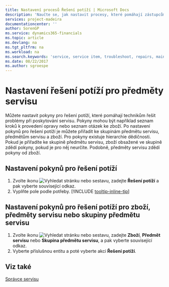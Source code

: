 ```yaml
---
title: Nastavení procesů Řešení potíží | Microsoft Docs
description: 'Naučte se, jak nastavit procesy, které pomáhají zástupcům servisu identifikovat a řešit problémy s předměty servisu.'
services: project-madeira
documentationcenter: ''
author: SorenGP
ms.service: dynamics365-financials
ms.topic: article
ms.devlang: na
ms.tgt_pltfrm: na
ms.workload: na
ms.search.keywords: 'service, service item, troubleshoot, repairs, maintenance'
ms.date: 08/22/2017
ms.author: sgroespe
---
```


# <a name="setting-up-troubleshooting-for-service-items"></a>Nastavení řešení potíží pro předměty servisu
Můžete nastavit pokyny pro řešení potíží, které pomáhají technikům řešit problémy při poskytování servisu. Pokyny mohou být například seznam kroků k provedení opravy nebo seznam otázek ke zboží. Po nastavení pokynů pro řešení potíží je můžete přiřadit ke skupinám předmětu servisu, předmětům servisu a zboží. Pro pokyny existuje hierarchie dědičnosti. Pokud je přiřadíte ke skupině předmětu servisu, zboží obsažené ve skupině zdědí pokyny, pokud je pro něj neurčíte. Podobně, předměty servisu zdědí pokyny od zboží.  

## <a name="to-set-up-troubleshooting-guidelines"></a>Nastavení pokynů pro řešení potíží
1. Zvolte ikonu ![Vyhledat stránku nebo sestavu](media/ui-search/search_small.png "Vyhledat stránku nebo sestavu"), zadejte **Řešení potíží** a pak vyberte související odkaz.  
2. Vyplňte pole podle potřeby. [!INCLUDE [tooltip-inline-tip](includes/tooltip-inline-tip_md.md)]  

## <a name="to-assign-troubleshooting-guidelines-to-items-service-items-or-service-item-groups"></a>Nastavení pokynů pro řešení potíží pro zboží, předměty servisu nebo skupiny předmětu servisu
1. Zvolte ikonu ![Vyhledat stránku nebo sestavu](media/ui-search/search_small.png "Vyhledat stránku nebo sestavu"), zadejte **Zboží**, **Předmět servisu** nebo **Skupina předmětu servisu**, a pak vyberte související odkaz.  
2. Vyberte příslušnou entitu a poté vyberte akci **Řešení potíží**.  

## <a name="see-also"></a>Viz také
[Správce servisu](service-service.md)